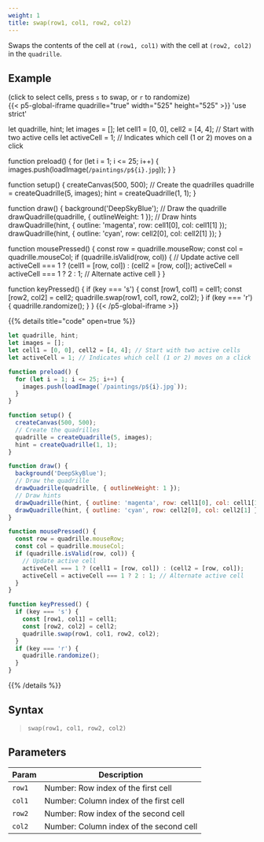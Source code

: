 ```yaml
---
weight: 1
title: swap(row1, col1, row2, col2)
---
```


Swaps the contents of the cell at `(row1, col1)` with the cell at `(row2, col2)` in the `quadrille`.

## Example

(click to select cells, press `s` to swap, or `r` to randomize)\
{{< p5-global-iframe quadrille="true" width="525" height="525" >}}
'use strict'

let quadrille, hint;
let images = [];
let cell1 = [0, 0], cell2 = [4, 4]; // Start with two active cells
let activeCell = 1; // Indicates which cell (1 or 2) moves on a click

function preload() {
  for (let i = 1; i <= 25; i++) {
    images.push(loadImage(`/paintings/p${i}.jpg`));
  }
}

function setup() {
  createCanvas(500, 500);
  // Create the quadrilles
  quadrille = createQuadrille(5, images);
  hint = createQuadrille(1, 1);
}

function draw() {
  background('DeepSkyBlue');
  // Draw the quadrille
  drawQuadrille(quadrille, { outlineWeight: 1 });
  // Draw hints
  drawQuadrille(hint, { outline: 'magenta', row: cell1[0], col: cell1[1] });
  drawQuadrille(hint, { outline: 'cyan', row: cell2[0], col: cell2[1] });
}

function mousePressed() {
  const row = quadrille.mouseRow;
  const col = quadrille.mouseCol;
  if (quadrille.isValid(row, col)) {
    // Update active cell
    activeCell === 1 ? (cell1 = [row, col]) : (cell2 = [row, col]);
    activeCell = activeCell === 1 ? 2 : 1; // Alternate active cell
  }
}

function keyPressed() {
  if (key === 's') {
    const [row1, col1] = cell1;
    const [row2, col2] = cell2;
    quadrille.swap(row1, col1, row2, col2);
  }
  if (key === 'r') {
    quadrille.randomize();
  }
}
{{< /p5-global-iframe >}}

{{% details title="code" open=true %}}
```js
let quadrille, hint;
let images = [];
let cell1 = [0, 0], cell2 = [4, 4]; // Start with two active cells
let activeCell = 1; // Indicates which cell (1 or 2) moves on a click

function preload() {
  for (let i = 1; i <= 25; i++) {
    images.push(loadImage(`/paintings/p${i}.jpg`));
  }
}

function setup() {
  createCanvas(500, 500);
  // Create the quadrilles
  quadrille = createQuadrille(5, images);
  hint = createQuadrille(1, 1);
}

function draw() {
  background('DeepSkyBlue');
  // Draw the quadrille
  drawQuadrille(quadrille, { outlineWeight: 1 });
  // Draw hints
  drawQuadrille(hint, { outline: 'magenta', row: cell1[0], col: cell1[1] });
  drawQuadrille(hint, { outline: 'cyan', row: cell2[0], col: cell2[1] });
}

function mousePressed() {
  const row = quadrille.mouseRow;
  const col = quadrille.mouseCol;
  if (quadrille.isValid(row, col)) {
    // Update active cell
    activeCell === 1 ? (cell1 = [row, col]) : (cell2 = [row, col]);
    activeCell = activeCell === 1 ? 2 : 1; // Alternate active cell
  }
}

function keyPressed() {
  if (key === 's') {
    const [row1, col1] = cell1;
    const [row2, col2] = cell2;
    quadrille.swap(row1, col1, row2, col2);
  }
  if (key === 'r') {
    quadrille.randomize();
  }
}
```
{{% /details %}}

## Syntax

> `swap(row1, col1, row2, col2)`

## Parameters

| Param     | Description                            |
|-----------|----------------------------------------|
| `row1`    | Number: Row index of the first cell    |
| `col1`    | Number: Column index of the first cell |
| `row2`    | Number: Row index of the second cell   |
| `col2`    | Number: Column index of the second cell|